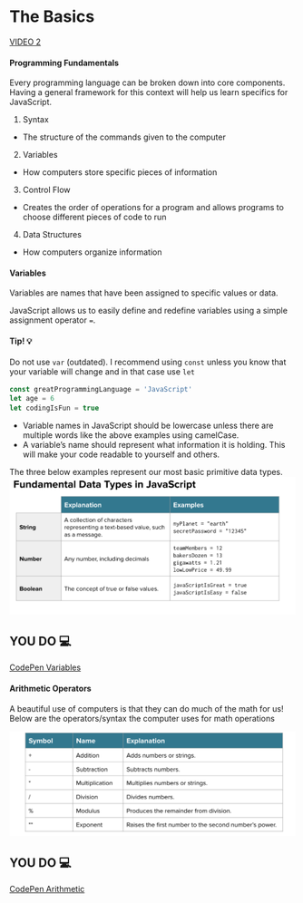 # The Basics

[VIDEO 2](https://generalassembly.zoom.us/rec/share/UP_pAarU-qX4bIWo0HXTlGNL4UbVFxZcHp-8_4dwQKf4l03m3X2Dd5A1nXvs_ish.IjCnZcgoXOixiwWj?startTime=1706650948000)

#### Programming Fundamentals

Every programming language can be broken down into core components. Having a general framework for this context will help us learn specifics for JavaScript.

1. Syntax
- The structure of the commands given to the computer
2. Variables
- How computers store specific pieces of information
3. Control Flow
- Creates the order of operations for a program and allows programs to choose different pieces of code to run
4. Data Structures
- How computers organize information

 #### Variables

Variables are names that have been assigned to specific values or data.

JavaScript allows us to easily define and redefine variables using a simple assignment operator `=`. 

#### Tip! :bulb:
Do not use `var` (outdated). I recommend using `const` unless you know that your variable will change and in that case use `let`

```js
const greatProgrammingLanguage = 'JavaScript'
let age = 6
let codingIsFun = true
```
- Variable names in JavaScript should be lowercase unless there are multiple words like the above examples using camelCase. 
- A variable’s name should represent what information it is holding. This will make your code readable to yourself and others.

The three below examples represent our most basic primitive data types.<br>
![data-types](../assets/fundamental-dt.png)<br>


## YOU DO :computer:

[CodePen Variables](https://codepen.io/Katie22/pen/BabWVGz)


 #### Arithmetic Operators
A beautiful use of computers is that they can do much of the math for us! Below are the operators/syntax the computer uses for math operations<br>

![arth-operators](../assets/arth-operators.png)<br>

## YOU DO :computer:

[CodePen Arithmetic](https://codepen.io/Katie22/pen/RwdpJEN)
